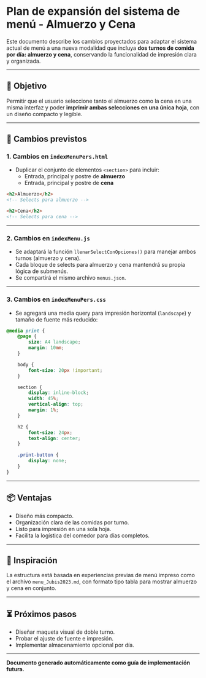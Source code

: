 # Plan de expansión del sistema de menú - Almuerzo y Cena

Este documento describe los cambios proyectados para adaptar el sistema actual de menú a una nueva modalidad que incluya **dos turnos de comida por día: almuerzo y cena**, conservando la funcionalidad de impresión clara y organizada.

---

## 🎯 Objetivo

Permitir que el usuario seleccione tanto el almuerzo como la cena en una misma interfaz y poder **imprimir ambas selecciones en una única hoja**, con un diseño compacto y legible.

---

## 🧩 Cambios previstos

### 1. Cambios en `indexMenuPers.html`

- Duplicar el conjunto de elementos `<section>` para incluir:
  - Entrada, principal y postre de **almuerzo**
  - Entrada, principal y postre de **cena**

```html
<h2>Almuerzo</h2>
<!-- Selects para almuerzo -->

<h2>Cena</h2>
<!-- Selects para cena -->
```

---

### 2. Cambios en `indexMenu.js`

- Se adaptará la función `llenarSelectConOpciones()` para manejar ambos turnos (almuerzo y cena).
- Cada bloque de selects para almuerzo y cena mantendrá su propia lógica de submenús.
- Se compartirá el mismo archivo `menus.json`.

---

### 3. Cambios en `indexMenuPers.css`

- Se agregará una media query para impresión horizontal (`landscape`) y tamaño de fuente más reducido:

```css
@media print {
    @page {
        size: A4 landscape;
        margin: 10mm;
    }

    body {
        font-size: 20px !important;
    }

    section {
        display: inline-block;
        width: 45%;
        vertical-align: top;
        margin: 1%;
    }

    h2 {
        font-size: 24px;
        text-align: center;
    }

    .print-button {
        display: none;
    }
}
```

---

## 📦 Ventajas

- Diseño más compacto.
- Organización clara de las comidas por turno.
- Listo para impresión en una sola hoja.
- Facilita la logística del comedor para días completos.

---

## 📝 Inspiración

La estructura está basada en experiencias previas de menú impreso como el archivo `menu_Jubis2023.md`, con formato tipo tabla para mostrar almuerzo y cena en conjunto.

---

## ⏳ Próximos pasos

- Diseñar maqueta visual de doble turno.
- Probar el ajuste de fuente e impresión.
- Implementar almacenamiento opcional por día.

---

**Documento generado automáticamente como guía de implementación futura.**

